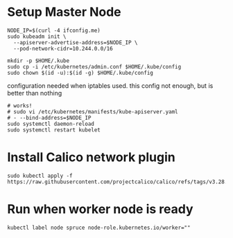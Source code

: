 # Setup Master Node

```
NODE_IP=$(curl -4 ifconfig.me)
sudo kubeadm init \
  --apiserver-advertise-address=$NODE_IP \
  --pod-network-cidr=10.244.0.0/16
```

```
mkdir -p $HOME/.kube
sudo cp -i /etc/kubernetes/admin.conf $HOME/.kube/config
sudo chown $(id -u):$(id -g) $HOME/.kube/config
```
configuration needed when iptables used. this config not enough, but is better than nothing 
```
# works! 
# sudo vi /etc/kubernetes/manifests/kube-apiserver.yaml
# - --bind-address=$NODE_IP
sudo systemctl daemon-reload
sudo systemctl restart kubelet
```

# Install Calico network plugin
```
sudo kubectl apply -f https://raw.githubusercontent.com/projectcalico/calico/refs/tags/v3.28.2/manifests/calico.yaml
```
# Run when worker node is ready
```
kubectl label node spruce node-role.kubernetes.io/worker=""
```

 